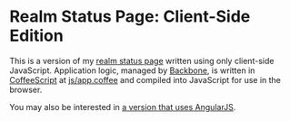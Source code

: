 Realm Status Page: Client-Side Edition
======================================

This is a version of my [realm status page][rb-realm-status] written using only client-side JavaScript. Application logic, managed by [Backbone][backbone], is written in [CoffeeScript][coffeescript] at [js/app.coffee](https://github.com/BinaryMuse/wow-realm-status-js/blob/gh-pages/js/app.coffee) and compiled into JavaScript for use in the browser.

You may also be interested in [a version that uses AngularJS][angular-version].

  [rb-realm-status]: https://github.com/BinaryMuse/wow-realm-status
  [backbone]: http://documentcloud.github.com/backbone/
  [coffeescript]: http://jashkenas.github.com/coffee-script/
  [angular-version]: https://github.com/BinaryMuse/wow-realm-status-angular
